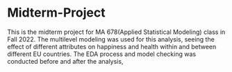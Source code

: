 # Midterm-Project

This is the midterm project for MA 678(Applied Statistical Modeling) class in Fall 2022. The multilevel modeling was used for this analysis, seeing the effect of different attributes on happiness and health within and between different EU countries. The EDA process and model checking was conducted before and after the analysis,


